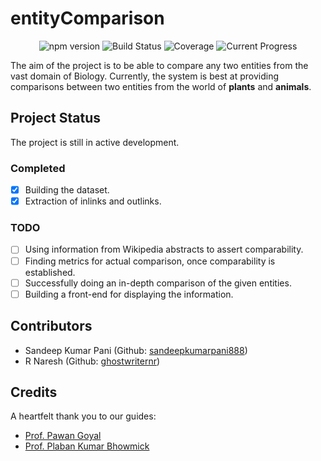 # entityComparison

<p align="center">
  <img src="https://img.shields.io/npm/v/npm.svg?maxAge=2592000" alt="npm version">

  <img src="https://img.shields.io/teamcity/codebetter/bt428.svg?maxAge=2592000" alt="Build Status">

  <img src="https://img.shields.io/jenkins/c/https/jenkins.qa.ubuntu.com/address-book-service-utopic-i386-ci.svg?maxAge=2592000" alt="Coverage">

  <img src="https://img.shields.io/waffle/label/evancohen/smart-mirror/in%20progress.svg?maxAge=2592000" alt="Current Progress">
</p>


The aim of the project is to be able to compare any two entities from the vast domain of Biology. Currently, the system is best at providing comparisons between two entities from the world of __plants__ and __animals__.

## Project Status
The project is still in active development.

### Completed
- [x] Building the dataset.
- [x] Extraction of inlinks and outlinks.

### TODO
- [ ] Using information from Wikipedia abstracts to assert comparability.
- [ ] Finding metrics for actual comparison, once comparability is established.
- [ ] Successfully doing an in-depth comparison of the given entities.
- [ ] Building a front-end for displaying the information.

## Contributors
- Sandeep Kumar Pani (Github: [sandeepkumarpani888](https://github.com/sandeepkumarpani888))
- R Naresh (Github: [ghostwriternr](https://github.com/ghostwriternr))

## Credits
A heartfelt thank you to our guides:
- [Prof. Pawan Goyal](http://cse.iitkgp.ac.in/~pawang/)
- [Prof. Plaban Kumar Bhowmick](http://www1.iitkgp.ac.in/fac-profiles/showprofile.php?empcode=SUmdX)
